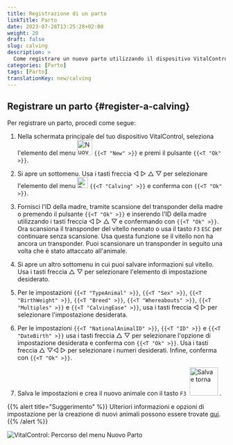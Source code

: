 ```yaml
---
title: Registrazione di un parto
linkTitle: Parto
date: 2023-07-28T13:25:28+02:00
weight: 20
draft: false
slug: calving
description: >
  Come registrare un nuovo parto utilizzando il dispositivo VitalControl.
categories: [Parto]
tags: [Parto]
translationKey: new/calving
---
```

## Registrare un parto {#register-a-calving}
 
Per registrare un parto, procedi come segue:

1. Nella schermata principale del tuo dispositivo VitalControl, seleziona l'elemento del menu <img src="/icons/main/new-animal.svg" width="35" align="bottom" alt="Nuovo animale" /> `{{<T "New" >}}` e premi il pulsante `{{<T "Ok" >}}`.

2. Si apre un sottomenu. Usa i tasti freccia ◁ ▷ △ ▽ per selezionare l'elemento del menu <img src="/icons/actions/calving.svg" width="25" align="bottom" alt="Parto" /> `{{<T "Calving" >}}` e conferma con `{{<T "Ok" >}}`.

3. Fornisci l'ID della madre, tramite scansione del transponder della madre o premendo il pulsante `{{<T "Ok" >}}` e inserendo l'ID della madre utilizzando i tasti freccia ◁ ▷ △ ▽ e confermando con `{{<T "Ok" >}}`. Ora scansiona il transponder del vitello neonato o usa il tasto `F3` `ESC` per continuare senza scansione. Usa questa funzione se il vitello non ha ancora un transponder. Puoi scansionare un transponder in seguito una volta che è stato attaccato all'animale.

4. Si apre un altro sottomenu in cui puoi salvare informazioni sul vitello. Usa i tasti freccia △ ▽ per selezionare l'elemento di impostazione desiderato.

5. Per le impostazioni `{{<T "TypeAnimal" >}}`, `{{<T "Sex" >}}`, `{{<T "BirthWeight" >}}`, `{{<T "Breed" >}}`, `{{<T "Whereabouts" >}}`, `{{<T "Multiples" >}}` e `{{<T "CalvingEase" >}}`, usa i tasti freccia ◁ ▷ per selezionare l'impostazione desiderata.

6. Per le impostazioni `{{<T "NationalAnimalID" >}}`, `{{<T "ID" >}}` e `{{<T "DateBirth" >}}` usa i tasti freccia △ ▽ per selezionare l'opzione di impostazione desiderata e conferma con `{{<T "Ok" >}}`. Usa i tasti freccia △ ▽◁ ▷ per selezionare i numeri desiderati. Infine, conferma con `{{<T "Ok" >}}`.

7. Salva le impostazioni e crea il nuovo animale con il tasto `F3` &nbsp;<img src="/icons/footer/save_exit.svg" width="65" align="bottom" alt="Salva e torna" />&nbsp;.

{{% alert title="Suggerimento" %}}
Ulteriori informazioni e opzioni di impostazione per la creazione di nuovi animali possono essere trovate [qui](../../settings/animal-registration/).
{{% /alert %}}


   ![VitalControl: Percorso del menu Nuovo Parto](../images/calving.png "Registrare un parto")
